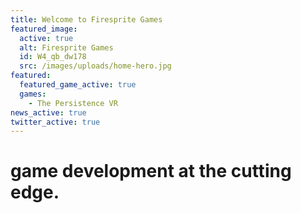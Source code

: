 ```yaml
---
title: Welcome to Firesprite Games
featured_image:
  active: true
  alt: Firesprite Games
  id: W4_qb_dw178
  src: /images/uploads/home-hero.jpg
featured:
  featured_game_active: true
  games:
    - The Persistence VR
news_active: true
twitter_active: true
---
```

# game development at the cutting edge.
